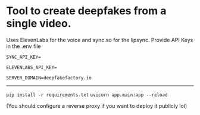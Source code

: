 # Tool to create deepfakes from a single video.
Uses ElevenLabs for the voice and sync.so for the lipsync. Provide API Keys in the .env file

`SYNC_API_KEY= `

`ELEVENLABS_API_KEY= `

`SERVER_DOMAIN=deepfakefactory.io `

---

`pip install -r requirements.txt`
`uvicorn app.main:app --reload`

(You should configure a reverse proxy if you want to deploy it publicly lol)

